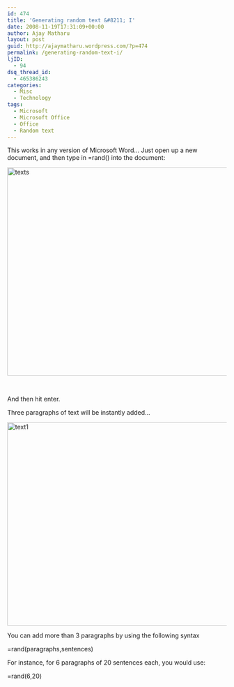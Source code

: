 ```yaml
---
id: 474
title: 'Generating random text &#8211; I'
date: 2008-11-19T17:31:09+00:00
author: Ajay Matharu
layout: post
guid: http://ajaymatharu.wordpress.com/?p=474
permalink: /generating-random-text-i/
ljID:
  - 94
dsq_thread_id:
  - 465386243
categories:
  - Misc
  - Technology
tags:
  - Microsoft
  - Microsoft Office
  - Office
  - Random text
---
```

This works in any version of Microsoft Word… Just open up a new document, and then type in =rand() into the document:

[<img class="aligncenter size-full wp-image-478" title="texts" src="http://ajaymatharu.files.wordpress.com/2008/11/texts.png" alt="texts" width="645" height="477" />](http://ajaymatharu.files.wordpress.com/2008/11/texts.png)

 

And then hit enter.

Three paragraphs of text will be instantly added…

[<img class="aligncenter size-full wp-image-479" title="text1" src="http://ajaymatharu.files.wordpress.com/2008/11/text1.png" alt="text1" width="660" height="466" />](http://ajaymatharu.files.wordpress.com/2008/11/text1.png)

You can add more than 3 paragraphs by using the following syntax

=rand(paragraphs,sentences)

For instance, for 6 paragraphs of 20 sentences each, you would use:

=rand(6,20)